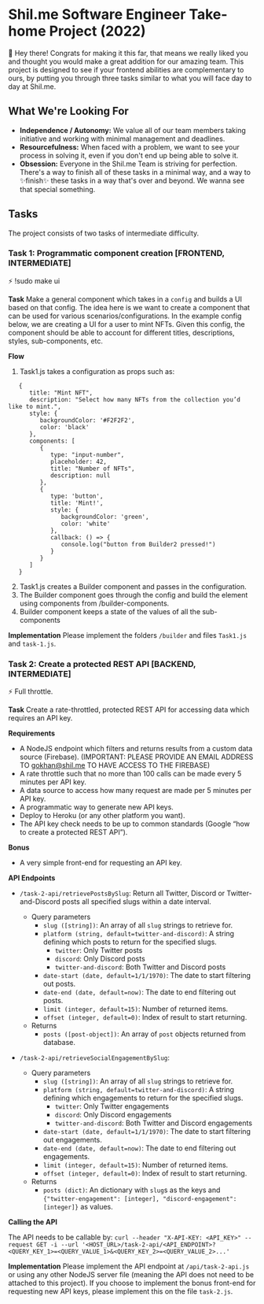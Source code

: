 # Shil.me Software Engineer Take-home Project (2022)

👋 Hey there! Congrats for making it this far, that means we really liked you and thought you would make a great addition for our amazing team. This project is designed to see if your frontend abilities are complementary to ours, by putting you through three tasks similar to what you will face day to day at Shil.me.

## What We're Looking For

- **Independence / Autonomy:** We value all of our team members taking initiative and working with minimal management and deadlines.
- **Resourcefulness:** When faced with a problem, we want to see your process in solving it, even if you don't end up being able to solve it.
- **Obsession:** Everyone in the Shil.me Team is striving for perfection. There's a way to finish all of these tasks in a minimal way, and a way to ✨finish✨ these tasks in a way that's over and beyond. We wanna see that special something.

## Tasks
The project consists of two tasks of intermediate difficulty.

### Task 1: Programmatic component creation [FRONTEND, INTERMEDIATE]
⚡️ !sudo make ui

**Task**
Make a general component which takes in a `config` and builds a UI based on that config. The idea here is we want to create a component that can be used for various scenarios/configurations. In the example config below, we are creating a UI for a user to mint NFTs. Given this config, the component should be able to account for different titles, descriptions, styles, sub-components, etc.

**Flow**
1. Task1.js takes a configuration as props such as:

```
   {
      title: "Mint NFT",
      description: "Select how many NFTs from the collection you’d like to mint.",
      style: {
         backgroundColor: '#F2F2F2',
         color: 'black'
      },
      components: [
         {
            type: "input-number",
            placeholder: 42,
            title: "Number of NFTs",
            description: null
         },
         {
            type: 'button',
            title: 'Mint!',
            style: {
               backgroundColor: 'green',
               color: 'white'
            },
            callback: () => {
               console.log("button from Builder2 pressed!")
            }
         }
      ]
   }
```

2. Task1.js creates a Builder component and passes in the configuration.
3. The Builder component goes through the config and build the element using components from /builder-components.
4. Builder component keeps a state of the values of all the sub-components

**Implementation**
Please implement the folders `/builder` and files `Task1.js` and `task-1.js`.

### Task 2: Create a protected REST API [BACKEND, INTERMEDIATE]
⚡️ Full throttle.

**Task**
Create a rate-throttled, protected REST API for accessing data which requires an API key.

**Requirements**
- A NodeJS endpoint which filters and returns results from a custom data source (Firebase). (IMPORTANT: PLEASE PROVIDE AN EMAIL ADDRESS TO gokhan@shil.me TO HAVE ACCESS TO THE FIREBASE)
- A rate throttle such that no more than 100 calls can be made every 5 minutes per API key.
- A data source to access how many request are made per 5 minutes per API key.
- A programmatic way to generate new API keys.
- Deploy to Heroku (or any other platform you want).
- The API key check needs to be up to common standards (Google “how to create a protected REST API”).

**Bonus**
- A very simple front-end for requesting an API key.

**API Endpoints**

- `/task-2-api/retrievePostsBySlug`: Return all Twitter, Discord or Twitter-and-Discord posts all specified slugs within a date interval.
   - Query parameters
      - `slug ([string])`: An array of all `slug` strings to retrieve for.
      - `platform (string, default=twitter-and-discord)`: A string defining which posts to return for the specified slugs.
         - `twitter`: Only Twitter posts
         - `discord`: Only Discord posts
         - `twitter-and-discord`: Both Twitter and Discord posts
      - `date-start (date, default=1/1/1970)`: The date to start filtering out posts.
      - `date-end (date, default=now)`: The date to end filtering out posts.
      - `limit (integer, default=15)`: Number of returned items.
      - `offset (integer, default=0)`: Index of result to start returning.
   - Returns
      - `posts ([post-object])`: An array of `post` objects returned from database.
      
- `/task-2-api/retrieveSocialEngagementBySlug`:  
   - Query parameters
      - `slug ([string])`: An array of all `slug` strings to retrieve for.
      - `platform (string, default=twitter-and-discord)`: A string defining which engagements to return for the specified slugs.
         - `twitter`: Only Twitter engagements
         - `discord`: Only Discord engagements
         - `twitter-and-discord`: Both Twitter and Discord engagements
      - `date-start (date, default=1/1/1970)`: The date to start filtering out engagements.
      - `date-end (date, default=now)`: The date to end filtering out engagements.
      - `limit (integer, default=15)`: Number of returned items.
      - `offset (integer, default=0)`: Index of result to start returning.
   - Returns
      - `posts (dict)`: An dictionary with `slug`s as the keys and `{"twitter-engagement": [integer], "discord-engagement": [integer]}` as values.

**Calling the API**

The API needs to be callable by:
`curl --header "X-API-KEY: <API_KEY>" --request GET -i --url '<HOST_URL>/task-2-api/<API_ENDPOINT>?<QUERY_KEY_1>=<QUERY_VALUE_1>&<QUERY_KEY_2>=<QUERY_VALUE_2>...'`

**Implementation**
Please implement the API endpoint at `/api/task-2-api.js` or using any other NodeJS server file (meaning the API does not need to be attached to this project). If you choose to implement the bonus front-end for requesting new API keys, please implement this on the file `task-2.js`.
